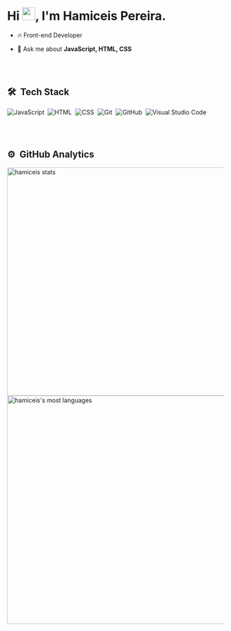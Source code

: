 
<h1 align="left">Hi <img src="https://raw.githubusercontent.com/kaueMarques/kaueMarques/master/hi.gif" width="30px">, I'm Hamiceis Pereira.</h1>

- 🔥 Front-end Developer

- 💬 Ask me about **JavaScript, HTML, CSS**


<br><br>

## 🛠 &nbsp;Tech Stack

![JavaScript](https://img.shields.io/badge/-JavaScript-05122A?style=flat&logo=javascript)&nbsp;
![HTML](https://img.shields.io/badge/-HTML-05122A?style=flat&logo=HTML5)&nbsp;
![CSS](https://img.shields.io/badge/-CSS-05122A?style=flat&logo=CSS3&logoColor=1572B6)&nbsp;
![Git](https://img.shields.io/badge/-Git-05122A?style=flat&logo=git)&nbsp;
![GitHub](https://img.shields.io/badge/-GitHub-05122A?style=flat&logo=github)&nbsp;
![Visual Studio Code](https://img.shields.io/badge/-Visual%20Studio%20Code-05122A?style=flat&logo=visual-studio-code&logoColor=007ACC)&nbsp;



<br><br>

## ⚙️ &nbsp;GitHub Analytics

<p align="left">
<img width="530em" src="https://github-readme-stats.vercel.app/api?username=hamiceis&show_icons=true&theme=vision-friendly-dark" alt="hamiceis stats"/>
<img width="530em" src="https://github-readme-stats.vercel.app/api/top-langs/?username=hamiceis&layout=compact&theme=vision-friendly-dark" alt="hamiceis's most languages"/>
</p>

<br><br>



<!--
**hamiceis/hamiceis** is a ✨ _special_ ✨ repository because its `README.md` (this file) appears on your GitHub profile.

Here are some ideas to get you started:

- 🔭 I’m currently working on ...
- 🌱 I’m currently learning ...
- 👯 I’m looking to collaborate on ...
- 🤔 I’m looking for help with ...
- 💬 Ask me about ...
- 📫 How to reach me: ...
- 😄 Pronouns: ...
- ⚡ Fun fact: ...
-->

